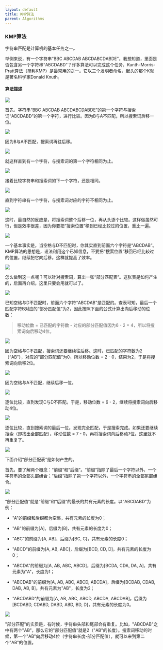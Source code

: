 ```yaml
---
layout: default
title: KMP算法
parent: Algorithms
---
```


### KMP算法

字符串匹配是计算机的基本任务之一。

举例来说，有一个字符串“BBC ABCDAB ABCDABCDABDE”，我想知道，里面是否包含另一个字符串“ABCDABD”？许多算法可以完成这个任务，Kunth-Morris-Pratt算法（简称KMP）是最常用的之一。它以三个发明者命名，起头的那个K就是著名科学家Donald Knuth。

#### 算法描述


![](../../assets/images/Algorithms/attachments/KMP算法_image_0.png)

首先，字符串“BBC ABCDAB ABCDABCDABDE”的第一个字符与搜索词“ABCDABD”的第一个字符，进行比较。因为B与A不匹配，所以搜索词后移一位。


![](../../assets/images/Algorithms/attachments/KMP算法_image_1.png)

因为B与A不匹配，搜索词再往后移。


![](../../assets/images/Algorithms/attachments/KMP算法_image_2.png)

就这样直到有一个字符，与搜索词的第一个字符相同为止。


![](../../assets/images/Algorithms/attachments/KMP算法_image_3.png)

接着比较字符串和搜索词的下一个字符，还是相同。


![](../../assets/images/Algorithms/attachments/KMP算法_image_4.png)

直到字符串有一个字符，与搜索词对应的字符不相同为止。


![](../../assets/images/Algorithms/attachments/KMP算法_image_5.png)

这时，最自然的反应是，将搜索词整个后移一位，再从头逐个比较。这样做虽然可行，但是效率很差，因为你要把“搜索位置”移到已经比较过的位置，重比一遍。


![](../../assets/images/Algorithms/attachments/KMP算法_image_6.png)

一个基本事实是，当空格与D不匹配时，你其实直到前面六个字符是“ABCDAB”。KMP算法的思想是，设法利用这个已知信息，不要把“搜索位置”移回已经比较过的位置，继续把它向后移，这样就提高了效率。


![](../../assets/images/Algorithms/attachments/KMP算法_image_7.png)

怎么做到这一点呢？可以针对搜索词，算出一张“部分匹配表”。这张表是如何产生的，后面再介绍，这里只要会用就可以了。


![](../../assets/images/Algorithms/attachments/KMP算法_image_8.png)

已知空格与D不匹配时，前面六个字符“ABCDAB”是匹配的。查表可知，最后一个匹配字符B对应的“部分匹配值”为2，因此按照下面的公式计算出向后移动的位数：

> 移动位数 = 已匹配的字符数 - 对应的部分匹配值因为6 - 2 = 4，所以将搜索词向后移动4位。



![](../../assets/images/Algorithms/attachments/KMP算法_image_9.png)

因为空格与C不匹配，搜索词还要继续往后移。这时，已匹配的字符数为2（“AB”），对应的“部分匹配值”为0。所以移动位数 = 2 - 0，结果为2，于是将搜索词向后移2位。


![](../../assets/images/Algorithms/attachments/KMP算法_image_10.png)

因为空格与A不匹配，继续后移一位。


![](../../assets/images/Algorithms/attachments/KMP算法_image_11.png)

逐位比较，直到发现C与D不匹配。于是，移动位数 = 6 - 2，继续将搜索词向后移动4位。


![](../../assets/images/Algorithms/attachments/KMP算法_image_12.png)

逐位比较，直到搜索词的最后一位，发现完全匹配，于是搜索完成。如果还要继续搜索（即找出全部匹配），移动位数 = 7 - 0，再将搜索词向后移动7位，这里就不再重复了。


![](../../assets/images/Algorithms/attachments/KMP算法_image_13.png)

下面介绍“部分匹配表”是如何产生的。

首先，要了解两个概念：“前缀”和“后缀”。“前缀”指除了最后一个字符以外，一个字符串的全部头部组合；“后缀”指除了第一个字符以外，一个字符串的全部尾部组合。


![](../../assets/images/Algorithms/attachments/KMP算法_image_14.png)

“部分匹配值”就是“前缀”和“后缀”的最长的共有元素的长度。以“ABCDABD”为例：

- "A"的前缀和后缀都为空集，共有元素的长度为0；　　


- "AB"的前缀为[A]，后缀为[B]，共有元素的长度为0；　　


- "ABC"的前缀为[A, AB]，后缀为[BC, C]，共有元素的长度0；　　


- "ABCD"的前缀为[A, AB, ABC]，后缀为[BCD, CD, D]，共有元素的长度为0；　　


- "ABCDA"的前缀为[A, AB, ABC, ABCD]，后缀为[BCDA, CDA, DA, A]，共有元素为"A"，长度为1；　


- "ABCDAB"的前缀为[A, AB, ABC, ABCD, ABCDA]，后缀为[BCDAB, CDAB, DAB, AB, B]，共有元素为"AB"，长度为2；　　


- "ABCDABD"的前缀为[A, AB, ABC, ABCD, ABCDA, ABCDAB]，后缀为[BCDABD, CDABD, DABD, ABD, BD, D]，共有元素的长度为0。



![](../../assets/images/Algorithms/attachments/KMP算法_image_15.png)

"部分匹配"的实质是，有时候，字符串头部和尾部会有重复。比如，"ABCDAB"之中有两个"AB"，那么它的"部分匹配值"就是2（"AB"的长度）。搜索词移动的时候，第一个"AB"向后移动4位（字符串长度-部分匹配值），就可以来到第二个"AB"的位置。